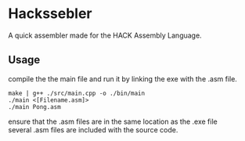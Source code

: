 # Hackssebler
A quick assembler made for the HACK Assembly Language.

## Usage
compile the the main file and run it by linking the exe with the .asm file.
````
make | g++ ./src/main.cpp -o ./bin/main 
./main <[Filename.asm]>
./main Pong.asm
````
ensure that the .asm files are in the same location as the .exe file <br>
several .asm files are included with the source code.
